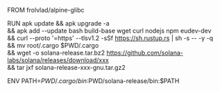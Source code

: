 FROM frolvlad/alpine-glibc

RUN apk update && apk upgrade -a \
  && apk add --update bash build-base wget curl nodejs npm eudev-dev \
  && curl --proto '=https' --tlsv1.2 -sSf https://sh.rustup.rs | sh -s -- -y -q \
  && mv root/.cargo $PWD/.cargo \
  && wget -o solana-release.tar.bz2 https://github.com/solana-labs/solana/releases/download/xxx \
  && tar jxf solana-release-xxx-gnu.tar.gz2

ENV PATH=$PWD/.cargo/bin:$PWD/solana-release/bin:$PATH
